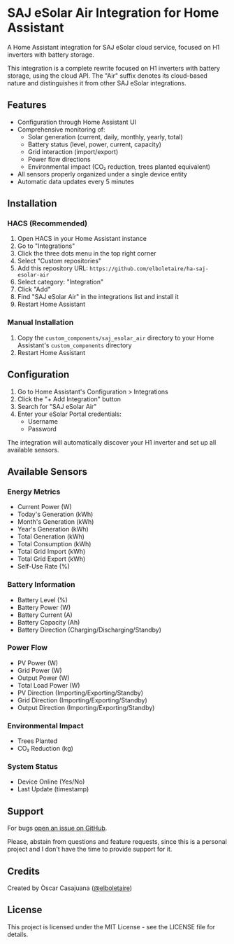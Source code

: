# SAJ eSolar Air Integration for Home Assistant

A Home Assistant integration for SAJ eSolar cloud service, focused on H1 inverters with battery storage.

This integration is a complete rewrite focused on H1 inverters with battery storage, using the cloud API. The "Air" suffix denotes its cloud-based nature and distinguishes it from other SAJ eSolar integrations.

## Features

- Configuration through Home Assistant UI
- Comprehensive monitoring of:
  - Solar generation (current, daily, monthly, yearly, total)
  - Battery status (level, power, current, capacity)
  - Grid interaction (import/export)
  - Power flow directions
  - Environmental impact (CO₂ reduction, trees planted equivalent)
- All sensors properly organized under a single device entity
- Automatic data updates every 5 minutes

## Installation

### HACS (Recommended)

1. Open HACS in your Home Assistant instance
2. Go to "Integrations"
3. Click the three dots menu in the top right corner
4. Select "Custom repositories"
5. Add this repository URL: `https://github.com/elboletaire/ha-saj-esolar-air`
6. Select category: "Integration"
7. Click "Add"
8. Find "SAJ eSolar Air" in the integrations list and install it
9. Restart Home Assistant

### Manual Installation

1. Copy the `custom_components/saj_esolar_air` directory to your Home Assistant's `custom_components` directory
2. Restart Home Assistant

## Configuration

1. Go to Home Assistant's Configuration > Integrations
2. Click the "+ Add Integration" button
3. Search for "SAJ eSolar Air"
4. Enter your eSolar Portal credentials:
   - Username
   - Password

The integration will automatically discover your H1 inverter and set up all available sensors.

## Available Sensors

### Energy Metrics
- Current Power (W)
- Today's Generation (kWh)
- Month's Generation (kWh)
- Year's Generation (kWh)
- Total Generation (kWh)
- Total Consumption (kWh)
- Total Grid Import (kWh)
- Total Grid Export (kWh)
- Self-Use Rate (%)

### Battery Information
- Battery Level (%)
- Battery Power (W)
- Battery Current (A)
- Battery Capacity (Ah)
- Battery Direction (Charging/Discharging/Standby)

### Power Flow
- PV Power (W)
- Grid Power (W)
- Output Power (W)
- Total Load Power (W)
- PV Direction (Importing/Exporting/Standby)
- Grid Direction (Importing/Exporting/Standby)
- Output Direction (Importing/Exporting/Standby)

### Environmental Impact
- Trees Planted
- CO₂ Reduction (kg)

### System Status
- Device Online (Yes/No)
- Last Update (timestamp)

## Support

For bugs [open an issue on GitHub](https://github.com/elboletaire/ha-saj-esolar-air/issues).

Please, abstain from questions and feature requests, since this is a personal project and I don't have the time to provide support for it.

## Credits

Created by Òscar Casajuana ([@elboletaire](https://github.com/elboletaire))

## License

This project is licensed under the MIT License - see the LICENSE file for details.
